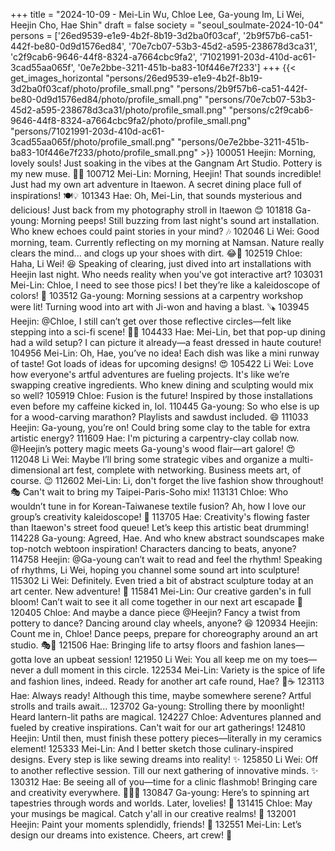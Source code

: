 +++
title = "2024-10-09 - Mei-Lin Wu, Chloe Lee, Ga-young Im, Li Wei, Heejin Cho, Hae Shin"
draft = false
society = "seoul_soulmate-2024-10-04"
persons = ['26ed9539-e1e9-4b2f-8b19-3d2ba0f03caf', '2b9f57b6-ca51-442f-be80-0d9d1576ed84', '70e7cb07-53b3-45d2-a595-238678d3ca31', 'c2f9cab6-9646-44f8-8324-a7664cbc9fa2', '71021991-203d-410d-ac61-3cad55aa065f', '0e7e2bbe-3211-451b-ba83-10f446e7f233']
+++
{{< get_images_horizontal "persons/26ed9539-e1e9-4b2f-8b19-3d2ba0f03caf/photo/profile_small.png" "persons/2b9f57b6-ca51-442f-be80-0d9d1576ed84/photo/profile_small.png" "persons/70e7cb07-53b3-45d2-a595-238678d3ca31/photo/profile_small.png" "persons/c2f9cab6-9646-44f8-8324-a7664cbc9fa2/photo/profile_small.png" "persons/71021991-203d-410d-ac61-3cad55aa065f/photo/profile_small.png" "persons/0e7e2bbe-3211-451b-ba83-10f446e7f233/photo/profile_small.png" >}}
100051 Heejin: Morning, lovely souls! Just soaking in the vibes at the Gangnam Art Studio. Pottery is my new muse. 🎨✨
100712 Mei-Lin: Morning, Heejin! That sounds incredible! Just had my own art adventure in Itaewon. A secret dining place full of inspirations! 🍽️💡
101343 Hae: Oh, Mei-Lin, that sounds mysterious and delicious! Just back from my photography stroll in Itaewon 😊
101818 Ga-young: Morning peeps! Still buzzing from last night's sound art installation. Who knew echoes could paint stories in your mind? 🎶
102046 Li Wei: Good morning, team. Currently reflecting on my morning at Namsan. Nature really clears the mind... and clogs up your shoes with dirt. 😂🌳
102519 Chloe: Haha, Li Wei! 😆 Speaking of clearing, just dived into art installations with Heejin last night. Who needs reality when you've got interactive art?
103031 Mei-Lin: Chloe, I need to see those pics! I bet they’re like a kaleidoscope of colors! 🎨
103512 Ga-young: Morning sessions at a carpentry workshop were lit! Turning wood into art with Ji-won and having a blast. 🪚
103945 Heejin: @Chloe, I still can’t get over those reflective circles—felt like stepping into a sci-fi scene! 📸✨
104433 Hae: Mei-Lin, bet that pop-up dining had a wild setup? I can picture it already—a feast dressed in haute couture!
104956 Mei-Lin: Oh, Hae, you’ve no idea! Each dish was like a mini runway of taste! Got loads of ideas for upcoming designs! 😍
105422 Li Wei: Love how everyone's artful adventures are fueling projects. It's like we’re swapping creative ingredients. Who knew dining and sculpting would mix so well?
105919 Chloe: Fusion is the future! Inspired by those installations even before my caffeine kicked in, lol.
110445 Ga-young: So who else is up for a wood-carving marathon? Playlists and sawdust included. 😄
111033 Heejin: Ga-young, you’re on! Could bring some clay to the table for extra artistic energy?
111609 Hae: I'm picturing a carpentry-clay collab now. @Heejin’s pottery magic meets Ga-young's wood flair—art galore! 😍
112048 Li Wei: Maybe I’ll bring some strategic vibes and organize a multi-dimensional art fest, complete with networking. Business meets art, of course. 😉
112602 Mei-Lin: Li, don't forget the live fashion show throughout! 🎭 Can't wait to bring my Taipei-Paris-Soho mix!
113131 Chloe: Who wouldn’t tune in for Korean-Taiwanese textile fusion? Ah, how I love our group’s creativity kaleidoscope! 🌈
113705 Hae: Creativity's flowing faster than Itaewon's street food queue! Let’s keep this artistic beat drumming!
114228 Ga-young: Agreed, Hae. And who knew abstract soundscapes make top-notch webtoon inspiration! Characters dancing to beats, anyone?
114758 Heejin: @Ga-young can’t wait to read and feel the rhythm! Speaking of rhythms, Li Wei, hoping you channel some sound art into sculpture!
115302 Li Wei: Definitely. Even tried a bit of abstract sculpture today at an art center. New adventure! 🧡
115841 Mei-Lin: Our creative garden's in full bloom! Can’t wait to see it all come together in our next art escapade 🌷
120405 Chloe: And maybe a dance piece @Heejin? Fancy a twist from pottery to dance? Dancing around clay wheels, anyone? 😆
120934 Heejin: Count me in, Chloe! Dance peeps, prepare for choreography around an art studio. 🎭💃
121506 Hae: Bringing life to artsy floors and fashion lanes—gotta love an upbeat session!
121950 Li Wei: You all keep me on my toes—never a dull moment in this circle. 
122534 Mei-Lin: Variety is the spice of life and fashion lines, indeed. Ready for another art cafe round, Hae? 🍃☕
123113 Hae: Always ready! Although this time, maybe somewhere serene? Artful strolls and trails await...
123702 Ga-young: Strolling there by moonlight! Heard lantern-lit paths are magical.
124227 Chloe: Adventures planned and fueled by creative inspirations. Can't wait for our art gatherings! 
124810 Heejin: Until then, must finish these pottery pieces—literally in my ceramics element!
125333 Mei-Lin: And I better sketch those culinary-inspired designs. Every step is like sewing dreams into reality! ✨
125850 Li Wei: Off to another reflective session. Till our next gathering of innovative minds. ✨
130312 Hae: Be seeing all of you—time for a clinic flashmob! Bringing care and creativity everywhere. 🦸‍♀️🐾
130847 Ga-young: Here’s to spinning art tapestries through words and worlds. Later, lovelies! 🧚
131415 Chloe: May your musings be magical. Catch y'all in our creative realms! 🧠
132001 Heejin: Paint your moments splendidly, friends! 🌈
132551 Mei-Lin: Let’s design our dreams into existence. Cheers, art crew! 🎨
